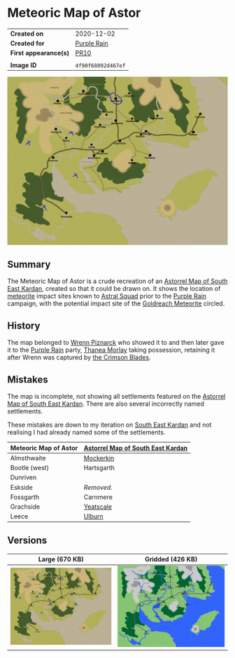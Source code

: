 # Meteoric Map of Astor

|||
| --- | --- |
| **Created on** | 2020-12-02 |
| **Created for** | [Purple Rain](../campaigns/C1-purple-rain.md) |
| **First appearance(s)** | [PR10](../sessions/completed/PR10.md) |
||
| **Image ID** | `4f90f68092d467ef` |

<img src="https://raw.githubusercontent.com/jesskelsall/astarus-images/main/maps/4f90f68092d467ef-lg.jpg" />

## Summary

The Meteoric Map of Astor is a crude recreation of an [Astorrel Map of South East Kardan](astorrel-map-of-south-east-kardan.md), created so that it could be drawn on. It shows the location of [meteorite](../items/meteoric/meteorite.md) impact sites known to [Astral Squad](../organisations/astorrel/squads/astral-squad.md) prior to the [Purple Rain](../campaigns/C1-purple-rain.md) campaign, with the potential impact site of the [Goldreach Meteorite](../items/meteoric/meteorites/goldreach-meteorite.md) circled.

## History

The map belonged to [Wrenn Piznarck](../characters/wrenn-piznarck.md) who showed it to and then later gave it to the [Purple Rain](../campaigns/C1-purple-rain.md) party, [Thanea Morlay](../characters/thanea-morlay.md) taking possession, retaining it after Wrenn was captured by [the Crimson Blades](../organisations/the-crimson-blades.md).

## Mistakes

The map is incomplete, not showing all settlements featured on the [Astorrel Map of South East Kardan](astorrel-map-of-south-east-kardan.md). There are also several incorrectly named settlements.

These mistakes are down to my iteration on [South East Kardan](../places/regions/south-east-kardan.md) and not realising I had already named some of the settlements.

| Meteoric Map of Astor | [Astorrel Map of South East Kardan](astorrel-map-of-south-east-kardan.md) |
| --- | --- |
| Almsthwaite | [Mockerkin](../places/towns/mockerkin.md) |
| Bootle (west) | Hartsgarth |
| Dunriven | 
| Eskside | *Removed.*
| Fossgarth | Carnmere |
| Grachside | [Yeatscale](../places/cities/yeatscale.md) |
| Leece | [Ulburn](../places/villages/ulburn.md) |

## Versions

| Large (670 KB) | Gridded (426 KB) |
| --- | --- |
| <img src="https://raw.githubusercontent.com/jesskelsall/astarus-images/main/maps/4f90f68092d467ef-lg.jpg" /> | <img src="https://raw.githubusercontent.com/jesskelsall/astarus-images/main/maps/4f90f68092d467ef-gd.jpg" /> |

